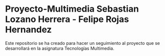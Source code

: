 # Proyecto-Multimedia Sebastian Lozano Herrera - Felipe Rojas Hernandez
Este repositorio se ha creado para hacer un seguimiento al proyecto que se desarrollará en la asignatura Tecnologías Multimedia.